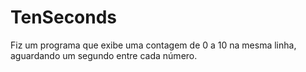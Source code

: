 # TenSeconds
Fiz um programa que exibe uma contagem de 0 a 10 na mesma linha, aguardando um segundo entre cada número.
